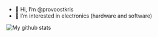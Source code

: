 - 👋 Hi, I’m @provoostkris
- 👀 I’m interested in electronics (hardware and software)


![My github stats](https://github-readme-stats.vercel.app/api?username=provoostkris)

<!---
provoostkris/provoostkris is a ✨ special ✨ repository because its `README.md` (this file) appears on your GitHub profile.
You can click the Preview link to take a look at your changes.
--->
